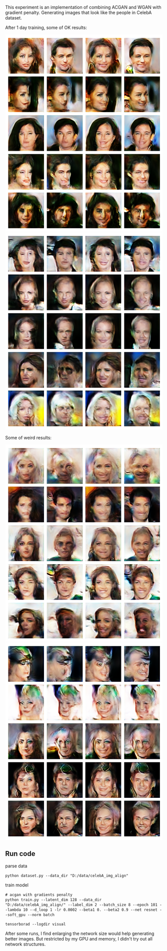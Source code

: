 This experiment is an implementation of combining ACGAN and WGAN with gradient penalty. Generating images that look like
the people in CelebA dataset.  

After 1 day training, some of OK results:

![](demo/ep009t010500.png)
![](demo/ep009t005500.png)

Some of weird results:

![](demo/ep009t006500.png)
![](demo/ep008t015500.png)

## Run code
parse data
```shell script
python dataset.py --data_dir "D:/data/celebA_img_align"
```

train model
```shell script
# acgan with gradients penalty
python train.py --latent_dim 128 --data_dir "D:/data/celebA_img_align/" --label_dim 2 --batch_size 8 --epoch 101 --lambda 10 --d_loop 1 -lr 0.0002 --beta1 0. --beta2 0.9 --net resnet --soft_gpu --norm batch
```

```shell script
tensorborad --logdir visual
```

After some runs, I find enlarging the network size would help generating better images. But restricted by my GPU and memory,
I didn't try out all network structures.



